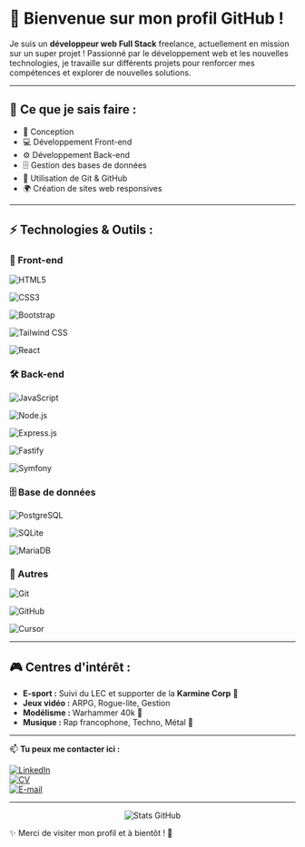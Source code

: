 # 👋 Bienvenue sur mon profil GitHub !  

Je suis un **développeur web Full Stack** freelance, actuellement en mission sur un super projet ! Passionné par le développement web et les nouvelles technologies, je travaille sur différents projets pour renforcer mes compétences et explorer de nouvelles solutions.  

---

## 🚀 Ce que je sais faire :

- 🎨 Conception
- 💻 Développement Front-end
- ⚙️ Développement Back-end
- 🗄️ Gestion des bases de données
- 🔧 Utilisation de Git & GitHub
- 🌍 Création de sites web responsives

---

## ⚡ Technologies & Outils :  

### 🎨 Front-end  
![HTML5](https://img.shields.io/badge/HTML5-E34F26?style=for-the-badge&logo=html5&logoColor=white)

![CSS3](https://img.shields.io/badge/CSS3-1572B6?style=for-the-badge&logo=css3&logoColor=white)

![Bootstrap](https://img.shields.io/badge/Bootstrap-7952B3?style=for-the-badge&logo=bootstrap&logoColor=white)

![Tailwind CSS](https://img.shields.io/badge/Tailwind_CSS-06B6D4?style=for-the-badge&logo=tailwind-css&logoColor=white)

![React](https://img.shields.io/badge/React-20232A?style=for-the-badge&logo=react&logoColor=61DAFB)

### 🛠️ Back-end  
![JavaScript](https://img.shields.io/badge/JavaScript-F7DF1E?style=for-the-badge&logo=javascript&logoColor=black)

![Node.js](https://img.shields.io/badge/Node.js-339933?style=for-the-badge&logo=nodedotjs&logoColor=white)

![Express.js](https://img.shields.io/badge/Express.js-000000?style=for-the-badge&logo=express&logoColor=white)

![Fastify](https://img.shields.io/badge/Fastify-000000?style=for-the-badge&logo=fastify&logoColor=white)

![Symfony](https://img.shields.io/badge/Symfony-000000?style=for-the-badge&logo=symfony&logoColor=white)  

### 🗄️ Base de données  
![PostgreSQL](https://img.shields.io/badge/PostgreSQL-336791?style=for-the-badge&logo=postgresql&logoColor=white)

![SQLite](https://img.shields.io/badge/SQLite-003B57?style=for-the-badge&logo=sqlite&logoColor=white)

![MariaDB](https://img.shields.io/badge/MariaDB-003545?style=for-the-badge&logo=mariadb&logoColor=white)

### 🔧 Autres  
![Git](https://img.shields.io/badge/Git-F05032?style=for-the-badge&logo=git&logoColor=white)

![GitHub](https://img.shields.io/badge/GitHub-181717?style=for-the-badge&logo=github&logoColor=white)

![Cursor](https://img.shields.io/badge/Cursor-000000?style=for-the-badge&logo=cursor&logoColor=white)
 

---

## 🎮 Centres d'intérêt :  
- **E-sport :** Suivi du LEC et supporter de la **Karmine Corp** 💙  
- **Jeux vidéo :** ARPG, Rogue-lite, Gestion  
- **Modélisme :** Warhammer 40k 🎨  
- **Musique :** Rap francophone, Techno, Métal 🎵  

---

📫 **Tu peux me contacter ici :** 

[![LinkedIn](https://img.shields.io/badge/LinkedIn-0A66C2?style=for-the-badge&logo=linkedin&logoColor=white)](https://www.linkedin.com/in/nicolas-egrot/)  
[![CV](https://img.shields.io/badge/Portfolio-%23E34F26.svg?style=for-the-badge&logo=firefox&logoColor=white)](https://rincedev.github.io/cv/)  
[![E-mail](https://img.shields.io/badge/Email-D14836?style=for-the-badge&logo=gmail&logoColor=white)](nicolas.egrot@gmail.com)  
 
---

<p align="center">
  <img src="https://github-readme-stats.vercel.app/api?username=Rincedev&show_icons=true&theme=radical" alt="Stats GitHub">
</p>

✨ Merci de visiter mon profil et à bientôt ! 🚀

